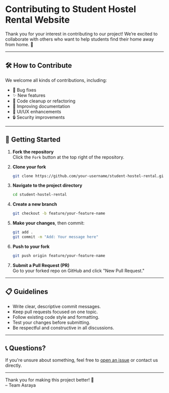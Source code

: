 # Contributing to Student Hostel Rental Website

Thank you for your interest in contributing to our project! We’re excited to collaborate with others who want to help students find their home away from home. 💚

---

## 🛠️ How to Contribute

We welcome all kinds of contributions, including:

- 🐛 Bug fixes  
- ✨ New features  
- 🧹 Code cleanup or refactoring  
- 📄 Improving documentation  
- 🎨 UI/UX enhancements  
- 🔒 Security improvements  

---

## 🚀 Getting Started

1. **Fork the repository**  
   Click the `Fork` button at the top right of the repository.

2. **Clone your fork**  
   ```bash
   git clone https://github.com/your-username/student-hostel-rental.git
   ```

3. **Navigate to the project directory**  
   ```bash
   cd student-hostel-rental
   ```

4. **Create a new branch**  
   ```bash
   git checkout -b feature/your-feature-name
   ```

5. **Make your changes**, then commit:  
   ```bash
   git add .
   git commit -m "Add: Your message here"
   ```

6. **Push to your fork**  
   ```bash
   git push origin feature/your-feature-name
   ```

7. **Submit a Pull Request (PR)**  
   Go to your forked repo on GitHub and click "New Pull Request."

---

## 📋 Guidelines

- Write clear, descriptive commit messages.
- Keep pull requests focused on one topic.
- Follow existing code style and formatting.
- Test your changes before submitting.
- Be respectful and constructive in all discussions.

---

## 📞 Questions?

If you're unsure about something, feel free to [open an issue](https://github.com/jasminetma/Hamro-Asraya/issues) or contact us directly.


---

Thank you for making this project better! 🌱  
– Team Asraya

